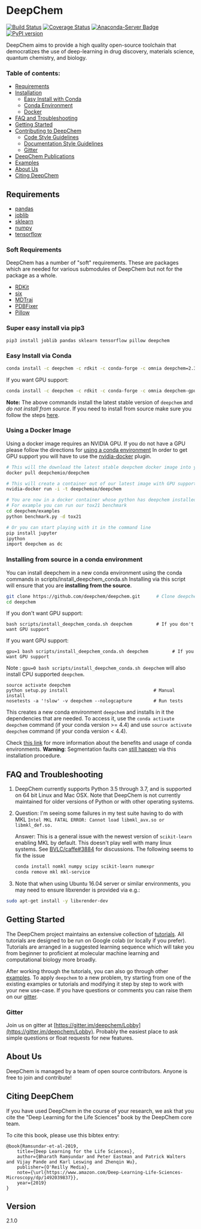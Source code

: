 ﻿# DeepChem
[![Build Status](https://travis-ci.org/deepchem/deepchem.svg?branch=master)](https://travis-ci.org/deepchem/deepchem)
[![Coverage Status](https://coveralls.io/repos/github/deepchem/deepchem/badge.svg?branch=master)](https://coveralls.io/github/deepchem/deepchem?branch=master)
[![Anaconda-Server Badge](https://anaconda.org/deepchem/deepchem/badges/version.svg)](https://anaconda.org/deepchem/deepchem)
[![PyPI version](https://badge.fury.io/py/deepchem.svg)](https://badge.fury.io/py/deepchem)


DeepChem aims to provide a high quality open-source toolchain
that democratizes the use of deep-learning in drug discovery,
materials science, quantum chemistry, and biology.

### Table of contents:

* [Requirements](#requirements)
* [Installation](#installation)
    * [Easy Install with Conda](#easy-install-with-conda)
    * [Conda Environment](#using-a-conda-environment)
    * [Docker](#using-a-docker-image)
* [FAQ and Troubleshooting](#faq-and-troubleshooting)
* [Getting Started](#getting-started)
* [Contributing to DeepChem](/CONTRIBUTING.md)
    * [Code Style Guidelines](/CONTRIBUTING.md#code-style-guidelines)
    * [Documentation Style Guidelines](/CONTRIBUTING.md#documentation-style-guidelines)
    * [Gitter](#gitter)
* [DeepChem Publications](#deepchem-publications)
* [Examples](/examples)
* [About Us](#about-us)
* [Citing DeepChem](#citing-deepchem)

## Requirements
* [pandas](http://pandas.pydata.org/)
* [joblib](https://pypi.python.org/pypi/joblib)
* [sklearn](https://github.com/scikit-learn/scikit-learn.git)
* [numpy](https://store.continuum.io/cshop/anaconda/)
* [tensorflow](https://www.tensorflow.org/)

### Soft Requirements
DeepChem has a number of "soft" requirements. These are packages which are needed for various submodules of DeepChem but not for the package as a whole.

* [RDKit](http://www.rdkit.org/docs/Install.html)
* [six](https://pypi.python.org/pypi/six)
* [MDTraj](http://mdtraj.org/)
* [PDBFixer](https://github.com/pandegroup/pdbfixer)
* [Pillow](https://pillow.readthedocs.io/en/stable/)

### Super easy install via pip3

```bash
pip3 install joblib pandas sklearn tensorflow pillow deepchem
```

### Easy Install via Conda

```bash
conda install -c deepchem -c rdkit -c conda-forge -c omnia deepchem=2.3.0
```
If you want GPU support:
```bash
conda install -c deepchem -c rdkit -c conda-forge -c omnia deepchem-gpu=2.3.0
```

**Note:** The above commands install the latest stable version of `deepchem` and _do not install from source_. If you need to install from source make sure you follow the steps [here](#using-a-conda-environment).

### Using a Docker Image
Using a docker image requires an NVIDIA GPU.  If you do not have a GPU please follow the directions for [using a conda environment](#using-a-conda-environment)
In order to get GPU support you will have to use the [nvidia-docker](https://github.com/NVIDIA/nvidia-docker) plugin.
``` bash
# This will the download the latest stable deepchem docker image into your images
docker pull deepchemio/deepchem

# This will create a container out of our latest image with GPU support
nvidia-docker run -i -t deepchemio/deepchem

# You are now in a docker container whose python has deepchem installed
# For example you can run our tox21 benchmark
cd deepchem/examples
python benchmark.py -d tox21

# Or you can start playing with it in the command line
pip install jupyter
ipython
import deepchem as dc
```

### Installing from source in a conda environment
You can install deepchem in a new conda environment using the conda commands in scripts/install_deepchem_conda.sh
Installing via this script will ensure that you are **installing from the source**.

```bash
git clone https://github.com/deepchem/deepchem.git      # Clone deepchem source code from GitHub
cd deepchem
```
If you don't want GPU support:
```
bash scripts/install_deepchem_conda.sh deepchem         # If you don't want GPU support
```
If you want GPU support:
```
gpu=1 bash scripts/install_deepchem_conda.sh deepchem         # If you want GPU support
```
Note : `gpu=0 bash scripts/install_deepchem_conda.sh deepchem` will also install CPU supported `deepchem`.
```
source activate deepchem
python setup.py install                                # Manual install
nosetests -a '!slow' -v deepchem --nologcapture        # Run tests
```
This creates a new conda environment `deepchem` and installs in it the dependencies that
are needed. To access it, use the `conda activate deepchem` command (if your conda version >= 4.4) and use `source activate deepchem` command (if your conda version < 4.4).

Check [this link](https://conda.io/docs/using/envs.html) for more information about
the benefits and usage of conda environments. **Warning**: Segmentation faults can [still happen](https://github.com/deepchem/deepchem/pull/379#issuecomment-277013514)
via this installation procedure.


## FAQ and Troubleshooting

1. DeepChem currently supports Python 3.5 through 3.7, and is supported on 64 bit Linux and Mac OSX. Note that DeepChem is not currently maintained for older versions of Python or with other operating systems.
2. Question: I'm seeing some failures in my test suite having to do with MKL
   ```Intel MKL FATAL ERROR: Cannot load libmkl_avx.so or libmkl_def.so.```

   Answer: This is a general issue with the newest version of `scikit-learn` enabling MKL by default. This doesn't play well with many linux systems. See [BVLC/caffe#3884](https://github.com/BVLC/caffe/issues/3884) for discussions. The following seems to fix the issue
   ```bash
   conda install nomkl numpy scipy scikit-learn numexpr
   conda remove mkl mkl-service
   ```
3.  Note that when using Ubuntu 16.04 server or similar environments, you may need to ensure libxrender is provided via e.g.:
   ```bash
   sudo apt-get install -y libxrender-dev
   ```

## Getting Started
The DeepChem project maintains an extensive collection of [tutorials](https://github.com/deepchem/deepchem/tree/master/examples/tutorials). All tutorials are designed to be run on Google colab (or locally if you prefer). Tutorials are arranged in a suggested learning sequence which will take you from beginner to proficient at molecular machine learning and computational biology more broadly.

After working through the tutorials, you can also go through other [examples](https://github.com/deepchem/deepchem/tree/master/examples). To apply `deepchem` to a new problem, try starting from one of the existing examples or tutorials and modifying it step by step to work with your new use-case. If you have questions or comments you can raise them on our [gitter](https://gitter.im/deepchem/Lobby).

### Gitter
Join us on gitter at [https://gitter.im/deepchem/Lobby](https://gitter.im/deepchem/Lobby). Probably the easiest place to ask simple questions or float requests for new features.

## About Us
DeepChem is managed by a team of open source contributors. Anyone is free to join and contribute!

## Citing DeepChem

If you have used DeepChem in the course of your research, we ask that you cite the "Deep Learning for the Life Sciences" book by the DeepChem core team.

To cite this book, please use this bibtex entry:

```
@book{Ramsundar-et-al-2019,
    title={Deep Learning for the Life Sciences},
    author={Bharath Ramsundar and Peter Eastman and Patrick Walters and Vijay Pande and Karl Leswing and Zhenqin Wu},
    publisher={O'Reilly Media},
    note={\url{https://www.amazon.com/Deep-Learning-Life-Sciences-Microscopy/dp/1492039837}},
    year={2019}
}
```

## Version
2.1.0
